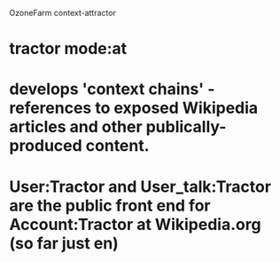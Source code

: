 OzoneFarm
context-attractor
# tractor mode:at
# develops 'context chains' - references to exposed Wikipedia articles and other publically-produced content.
# User:Tractor and User_talk:Tractor are the public front end for Account:Tractor at Wikipedia.org (so far just en)
